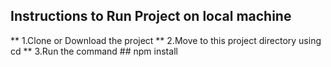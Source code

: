 ## Instructions to Run Project on local machine
** 1.Clone or Download the project
** 2.Move to this project directory using cd
** 3.Run the command ## npm install
